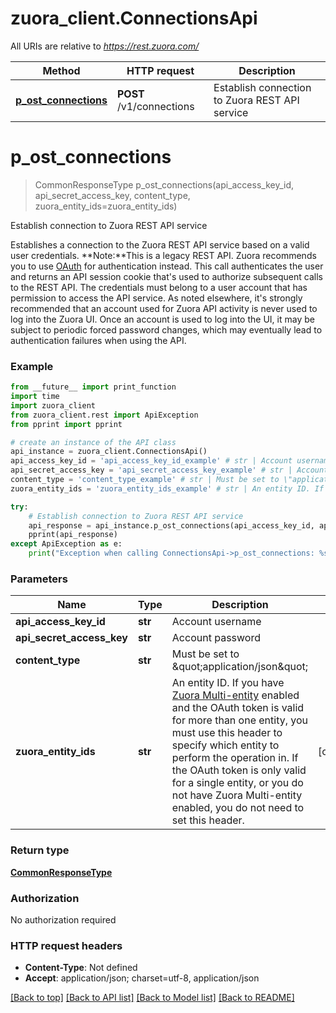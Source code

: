 # zuora_client.ConnectionsApi

All URIs are relative to *https://rest.zuora.com/*

Method | HTTP request | Description
------------- | ------------- | -------------
[**p_ost_connections**](ConnectionsApi.md#p_ost_connections) | **POST** /v1/connections | Establish connection to Zuora REST API service

# **p_ost_connections**
> CommonResponseType p_ost_connections(api_access_key_id, api_secret_access_key, content_type, zuora_entity_ids=zuora_entity_ids)

Establish connection to Zuora REST API service

Establishes a connection to the Zuora REST API service based on a valid user credentials.   **Note:**This is a legacy REST API. Zuora recommends you to use [OAuth](https://www.zuora.com/developer/api-reference/#section/Authentication/OAuth-v2.0) for authentication instead.   This call authenticates the user and returns an API session cookie that's used to authorize subsequent calls to the REST API. The credentials must belong to a user account that has permission to access the API service.  As noted elsewhere, it's strongly recommended that an account used for Zuora API activity is never used to log into the Zuora UI.  Once an account is used to log into the UI, it may be subject to periodic forced password changes, which may eventually lead to authentication failures when using the API. 

### Example
```python
from __future__ import print_function
import time
import zuora_client
from zuora_client.rest import ApiException
from pprint import pprint

# create an instance of the API class
api_instance = zuora_client.ConnectionsApi()
api_access_key_id = 'api_access_key_id_example' # str | Account username 
api_secret_access_key = 'api_secret_access_key_example' # str | Account password 
content_type = 'content_type_example' # str | Must be set to \"application/json\" 
zuora_entity_ids = 'zuora_entity_ids_example' # str | An entity ID. If you have [Zuora Multi-entity](https://knowledgecenter.zuora.com/BB_Introducing_Z_Business/Multi-entity) enabled and the OAuth token is valid for more than one entity, you must use this header to specify which entity to perform the operation in. If the OAuth token is only valid for a single entity, or you do not have Zuora Multi-entity enabled, you do not need to set this header.  (optional)

try:
    # Establish connection to Zuora REST API service
    api_response = api_instance.p_ost_connections(api_access_key_id, api_secret_access_key, content_type, zuora_entity_ids=zuora_entity_ids)
    pprint(api_response)
except ApiException as e:
    print("Exception when calling ConnectionsApi->p_ost_connections: %s\n" % e)
```

### Parameters

Name | Type | Description  | Notes
------------- | ------------- | ------------- | -------------
 **api_access_key_id** | **str**| Account username  | 
 **api_secret_access_key** | **str**| Account password  | 
 **content_type** | **str**| Must be set to \&quot;application/json\&quot;  | 
 **zuora_entity_ids** | **str**| An entity ID. If you have [Zuora Multi-entity](https://knowledgecenter.zuora.com/BB_Introducing_Z_Business/Multi-entity) enabled and the OAuth token is valid for more than one entity, you must use this header to specify which entity to perform the operation in. If the OAuth token is only valid for a single entity, or you do not have Zuora Multi-entity enabled, you do not need to set this header.  | [optional] 

### Return type

[**CommonResponseType**](CommonResponseType.md)

### Authorization

No authorization required

### HTTP request headers

 - **Content-Type**: Not defined
 - **Accept**: application/json; charset=utf-8, application/json

[[Back to top]](#) [[Back to API list]](../README.md#documentation-for-api-endpoints) [[Back to Model list]](../README.md#documentation-for-models) [[Back to README]](../README.md)

